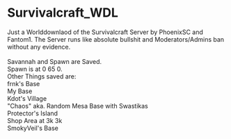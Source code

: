 # Survivalcraft_WDL

Just a Worlddownlaod of the Survivalcraft Server by PhoenixSC and Fantom1. The Server runs like absolute bullshit and Moderators/Admins ban without any evidence.<br />
<br />
Savannah and Spawn are Saved.<br />
Spawn is at 0 65 0.<br />
Other Things saved are:   <br />
                          frnk's Base<br />
                          My Base<br />
                          Kdot's Village<br />
                          "Chaos" aka. Random Mesa Base with Swastikas<br />
                          Protector's Island<br />
                          Shop Area at 3k 3k<br />
                          SmokyVeil's Base<br />
                          
                          
